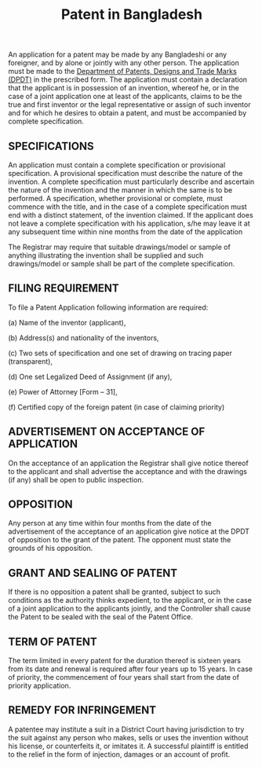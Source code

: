 ﻿---
layout: post
title: Patent in Bangladesh  
---

An application for a patent may be made by any Bangladeshi or any foreigner, and by alone or jointly with any other person. The application must be made to the [Department of Patents, Designs and Trade Marks (DPDT)](http://www.dpdt.gov.bd) in the prescribed form. The application must contain a declaration that the applicant is in possession of an invention, whereof he, or in the case of a joint application one at least of the applicants, claims to be the true and first inventor or the legal representative or assign of such inventor and for which he desires to obtain a patent, and must be accompanied by complete specification.

## SPECIFICATIONS

An application must contain a complete specification or provisional specification. A provisional specification must describe the nature of the invention. A complete specification must particularly describe and ascertain the nature of the invention and the manner in which the same is to be performed. A specification, whether provisional or complete, must commence with the title, and in the case of a complete specification must end with a distinct statement, of the invention claimed. If the applicant does not leave a complete specification with his application, s/he may leave it at any subsequent time within nine months from the date of the application

The Registrar may require that suitable drawings/model or sample of anything illustrating the invention shall be supplied and such drawings/model or sample shall be part of the complete specification.

## FILING REQUIREMENT

To file a Patent Application following information are required:

(a) Name of the inventor (applicant),

(b) Address(s) and nationality of the inventors,

(c) Two sets of specification and one set of drawing on tracing paper (transparent),

(d) One set Legalized Deed of Assignment (if any),

(e) Power of Attorney [Form – 31],

(f) Certified copy of the foreign patent (in case of claiming priority)

## ADVERTISEMENT ON ACCEPTANCE OF APPLICATION

On the acceptance of an application the Registrar shall give notice thereof to the applicant and shall advertise the acceptance and with the drawings (if any) shall be open to public inspection.

## OPPOSITION

Any person at any time within four months from the date of the advertisement of the acceptance of an application give notice at the DPDT of opposition to the grant of the patent. The opponent must state the grounds of his opposition.

## GRANT AND SEALING OF PATENT

If there is no opposition a patent shall be granted, subject to such conditions as the authority thinks expedient, to the applicant, or in the case of a joint application to the applicants jointly, and the Controller shall cause the Patent to be sealed with the seal of the Patent Office.

## TERM OF PATENT

The term limited in every patent for the duration thereof is sixteen years from its date and renewal is required after four years up to 15 years. In case of priority, the commencement of four years shall start from the date of priority application.

## REMEDY FOR INFRINGEMENT

A patentee may institute a suit in a District Court having jurisdiction to try the suit against any person who makes, sells or uses the invention without his license, or counterfeits it, or imitates it. A successful plaintiff is entitled to the relief in the form of injection, damages or an account of profit.

